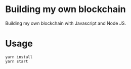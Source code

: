 # Building my own blockchain
Building my own blockchain with Javascript and Node JS.

# Usage
```
yarn install
yarn start
```